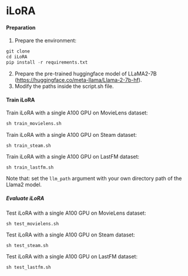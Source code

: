 # iLoRA

#### Preparation

1. Prepare the environment:

```python
git clone
cd iLoRA
pip install -r requirements.txt
```

2. Prepare the pre-trained huggingface model of LLaMA2-7B (https://huggingface.co/meta-llama/Llama-2-7b-hf).
3. Modify the paths inside the script.sh file.


#### Train iLoRA

Train iLoRA with a single A100 GPU on MovieLens dataset:

```python
sh train_movielens.sh
```

Train iLoRA with a single A100 GPU on Steam dataset:

```
sh train_steam.sh
```

Train iLoRA with a single A100 GPU on LastFM dataset:

```
sh train_lastfm.sh
```

Note that: set the `llm_path` argument with your own directory path of the Llama2 model.

##### Evaluate iLoRA

Test iLoRA with a single A100 GPU on MovieLens dataset:

```
sh test_movielens.sh
```

Test iLoRA with a single A100 GPU on Steam dataset:

```
sh test_steam.sh
```

Test iLoRA with a single A100 GPU on LastFM dataset:

```
sh test_lastfm.sh
```

